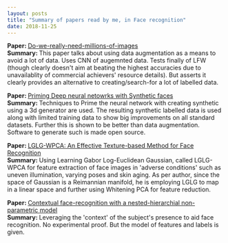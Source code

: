 ```yaml
---
layout: posts
title: "Summary of papers read by me, in Face recognition"
date: 2018-11-25
---
```


<html>
  <body>
    <p><b>Paper: </b><a href="https://arxiv.org/abs/1603.07057/">Do-we-really-need-millions-of-images</a>
      <br>
      <b>Summary: </b>This paper talks about using data augmentation as a means to avoid a lot of data. Uses CNN of augemnted data. Tests finally of LFW (though clearly doesn't aim at beating the highest accuracies due to unavailablity of commercial achievers' resource details). But asserts it clearly provides an alternative to creating/search-for a lot of labelled data.
        </p>
    <p><b>Paper: </b><a href="https://arxiv.org/abs/1811.08565">Priming Deep neural netowrks with Synthetic faces</a>
    <br>
    <b>Summary: </b>Techniques to Prime the neural network with creating synthetic using a 3d generator are used. The resulting synthetic labelled data is used along with limited training data to show big improvements on all standard datasets. Further this is shown to be better than data augmentation. Software to generate such is made open source.
      </p>
    <p><b>Paper: </b><a href="https://arxiv.org/abs/1811.08345"> LGLG-WPCA: An Effective Texture-based Method for Face Recognition</a>
      <br>
      <b>Summary: </b>Using Learning Gabor Log-Euclidean Gaussian, called LGLG-WPCA for feature extraction of face images in 'adverse conditions' such as uneven illumination, varying poses and skin aging. As per author, since the space of Gaussian is a Reimannian manifold, he is employing LGLG to map in a linear space and further using Whitening PCA for feature reduction.
</p>
    <p><b>Paper: </b><a href="https://arxiv.org/pdf/1811.07753.pdf">Contextual face-recognition with a nested-hierarchial non-parametric model</a>
      <br>
    <b>Summary: </b> Leveraging the 'context' of the subject's presence to aid face recognition. No experimental proof. But the model of features and labels is given.
      </p>
    
  </body>
</html>
      
  
